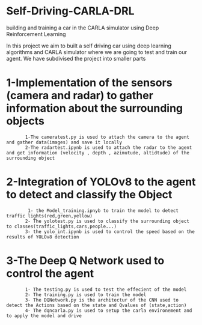 # Self-Driving-CARLA-DRL
building and training a car in the CARLA simulator using Deep Reinforcement Learning


In this project we aim to built a self driving car using deep learning algorithms and CARLA simulator where we are going to test and train our agent.
 We have subdivised the project into smaller parts

# 1-Implementation of the sensors (camera and radar) to gather information about the surrounding objects 
           1-The cameratest.py is used to attach the camera to the agent and gather data(images) and save it locally 
           2-The radartest.ipynb is used to attach the radar to the agent and get information (velocity , depth , azimutude, altidtude) of the surrounding object
# 2-Integration of YOLOv8 to the agent to detect and classify the Object 
            1- the Model_training.ipnyb to train the model to detect traffic lights(red,green,yellow)
           2- The yolotest.py is used to classify the surrounding object to classes(traffic_lights,cars,people...)
           3- the yolo_int.ipynb is used to control the speed based on the results of YOLOv8 detection
# 3-The Deep Q Network used to control the agent 
           1- The testing.py is used to test the effecient of the model
           2- The training.py is used to train the model
           3- The DQNetwork.py is the architectur of the CNN used to detect the Actions based on the state and Qvalues of (state,action)
           4- The dqncarla.py is used to setup the carla environement and to apply the model and drive
